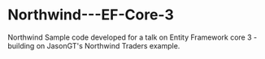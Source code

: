 # Northwind---EF-Core-3
Northwind Sample code developed for a talk on Entity Framework core 3 - building on JasonGT's Northwind Traders example.
